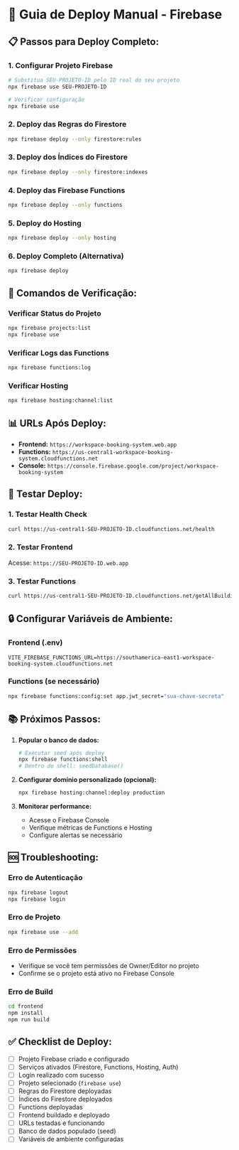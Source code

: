 # 🚀 Guia de Deploy Manual - Firebase

## 📋 **Passos para Deploy Completo:**

### **1. Configurar Projeto Firebase**

```bash
# Substitua SEU-PROJETO-ID pelo ID real do seu projeto
npx firebase use SEU-PROJETO-ID

# Verificar configuração
npx firebase use
```

### **2. Deploy das Regras do Firestore**

```bash
npx firebase deploy --only firestore:rules
```

### **3. Deploy dos Índices do Firestore**

```bash
npx firebase deploy --only firestore:indexes
```

### **4. Deploy das Firebase Functions**

```bash
npx firebase deploy --only functions
```

### **5. Deploy do Hosting**

```bash
npx firebase deploy --only hosting
```

### **6. Deploy Completo (Alternativa)**

```bash
npx firebase deploy
```

## 🔧 **Comandos de Verificação:**

### **Verificar Status do Projeto**

```bash
npx firebase projects:list
npx firebase use
```

### **Verificar Logs das Functions**

```bash
npx firebase functions:log
```

### **Verificar Hosting**

```bash
npx firebase hosting:channel:list
```

## 📊 **URLs Após Deploy:**

- **Frontend:** `https://workspace-booking-system.web.app`
- **Functions:** `https://us-central1-workspace-booking-system.cloudfunctions.net`
- **Console:** `https://console.firebase.google.com/project/workspace-booking-system`

## 🧪 **Testar Deploy:**

### **1. Testar Health Check**

```bash
curl https://us-central1-SEU-PROJETO-ID.cloudfunctions.net/health
```

### **2. Testar Frontend**

Acesse: `https://SEU-PROJETO-ID.web.app`

### **3. Testar Functions**

```bash
curl https://us-central1-SEU-PROJETO-ID.cloudfunctions.net/getAllBuildings
```

## 🔒 **Configurar Variáveis de Ambiente:**

### **Frontend (.env)**

```env
VITE_FIREBASE_FUNCTIONS_URL=https://southamerica-east1-workspace-booking-system.cloudfunctions.net
```

### **Functions (se necessário)**

```bash
npx firebase functions:config:set app.jwt_secret="sua-chave-secreta"
```

## 📚 **Próximos Passos:**

1. **Popular o banco de dados:**

   ```bash
   # Executar seed após deploy
   npx firebase functions:shell
   # Dentro do shell: seedDatabase()
   ```

2. **Configurar domínio personalizado (opcional):**

   ```bash
   npx firebase hosting:channel:deploy production
   ```

3. **Monitorar performance:**
   - Acesse o Firebase Console
   - Verifique métricas de Functions e Hosting
   - Configure alertas se necessário

## 🆘 **Troubleshooting:**

### **Erro de Autenticação**

```bash
npx firebase logout
npx firebase login
```

### **Erro de Projeto**

```bash
npx firebase use --add
```

### **Erro de Permissões**

- Verifique se você tem permissões de Owner/Editor no projeto
- Confirme se o projeto está ativo no Firebase Console

### **Erro de Build**

```bash
cd frontend
npm install
npm run build
```

## ✅ **Checklist de Deploy:**

- [ ] Projeto Firebase criado e configurado
- [ ] Serviços ativados (Firestore, Functions, Hosting, Auth)
- [ ] Login realizado com sucesso
- [ ] Projeto selecionado (`firebase use`)
- [ ] Regras do Firestore deployadas
- [ ] Índices do Firestore deployados
- [ ] Functions deployadas
- [ ] Frontend buildado e deployado
- [ ] URLs testadas e funcionando
- [ ] Banco de dados populado (seed)
- [ ] Variáveis de ambiente configuradas
